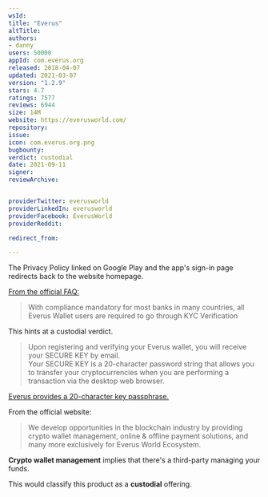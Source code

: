 ```yaml
---
wsId: 
title: "Everus"
altTitle: 
authors:
- danny
users: 50000
appId: com.everus.org
released: 2018-04-07
updated: 2021-03-07
version: "1.2.9"
stars: 4.7
ratings: 7577
reviews: 6944
size: 14M
website: https://everusworld.com/
repository: 
issue: 
icon: com.everus.org.png
bugbounty: 
verdict: custodial
date: 2021-09-11
signer: 
reviewArchive:


providerTwitter: everusworld
providerLinkedIn: everusworld
providerFacebook: EverusWorld
providerReddit: 

redirect_from:

---
```



The Privacy Policy linked on Google Play and the app's sign-in page redirects back to the website homepage.

[From the official FAQ:](https://everus.gitbook.io/faq/everus-wallet/buy-and-sell-evr-token)

> With compliance mandatory for most banks in many countries, all Everus Wallet users are required to go through KYC Verification

This hints at a custodial verdict.

> Upon registering and verifying your Everus wallet, you will receive your SECURE KEY by email. <br>
Your SECURE KEY is a 20-character password string that allows you to transfer your cryptocurrencies when you are performing a transaction via the desktop web browser.

[Everus provides a 20-character key passphrase.](https://everus.gitbook.io/faq/everus-wallet/secure-key)

From the official website:

> We develop opportunities in the blockchain industry by providing crypto wallet management, online & offline payment solutions, and many more exclusively for Everus World Ecosystem.

**Crypto wallet management** implies that there's a third-party managing your funds.

This would classify this product as a **custodial** offering.